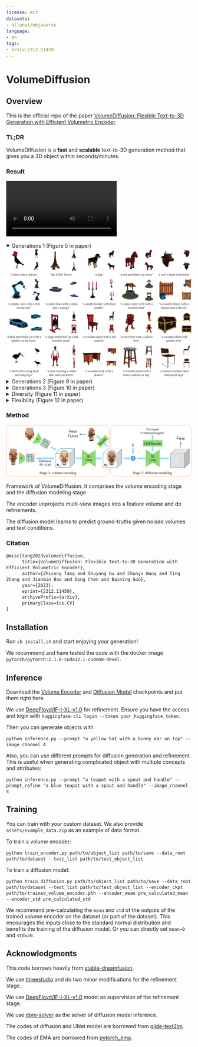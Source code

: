 ```yaml
---
license: mit
datasets:
- allenai/objaverse
language:
- en
tags:
- arxiv:2312.11459
---
```

# VolumeDiffusion

## Overview

This is the official repo of the paper [VolumeDiffusion: Flexible Text-to-3D Generation with Efficient Volumetric Encoder](https://arxiv.org/abs/2312.11459).

### TL;DR

VolumeDiffusion is a **fast** and **scalable** text-to-3D generation method that gives you a 3D object within seconds/minutes.

### Result

<video controls autoplay src="https://cdn-uploads.huggingface.co/production/uploads/6372f265112fb535baf254c4/SEpoJQjiE7JG_wCZB4PB0.mp4"></video>

<details open>
  <summary>Generations 1 (Figure 5 in paper)</summary>
  <img src='assets/results_1.png'>
  <img src='assets/results_2.png'>
</details>

<details>
  <summary>Generations 2 (Figure 9 in paper)</summary>
  <img src='assets/results_3.png'>
  <img src='assets/results_4.png'>
</details>

<details>
  <summary>Generations 3 (Figure 10 in paper)</summary>
  <img src='assets/results_5.png'>
  <img src='assets/results_6.png'>
</details>

<details>
  <summary>Diversity (Figure 11 in paper)</summary>
  <img src='assets/results_7.png'>
</details>

<details>
  <summary>Flexibility (Figure 12 in paper)</summary>
  <img src='assets/results_8.png'>
</details>

### Method

<img src='assets/method.png'>

Framework of VolumeDiffusion. It comprises the volume encoding stage and the diffusion modeling stage.

The encoder unprojects multi-view images into a feature volume and do refinements.

The diffusion model learns to predict ground-truths given noised volumes and text conditions.

### Citation

```
@misc{tang2023volumediffusion,
      title={VolumeDiffusion: Flexible Text-to-3D Generation with Efficient Volumetric Encoder}, 
      author={Zhicong Tang and Shuyang Gu and Chunyu Wang and Ting Zhang and Jianmin Bao and Dong Chen and Baining Guo},
      year={2023},
      eprint={2312.11459},
      archivePrefix={arXiv},
      primaryClass={cs.CV}
}
```

## Installation

Run `sh install.sh` and start enjoying your generation!

We recommend and have tested the code with the docker image `pytorch/pytorch:2.1.0-cuda12.1-cudnn8-devel`.

## Inference

Download the [Volume Encoder](https://facevcstandard.blob.core.windows.net/t-zhitang/release/VolumeDiffusion/encoder.pth?sv=2023-01-03&st=2023-12-15T08%3A39%3A34Z&se=2099-12-16T08%3A39%3A00Z&sr=b&sp=r&sig=hzx4TL0DCMfL4p5%2BevF5OIgo5Plfj9Eevixz00QCPyU%3D) and [Diffusion Model](https://facevcstandard.blob.core.windows.net/t-zhitang/release/VolumeDiffusion/diffusion.pth?sv=2023-01-03&st=2023-12-15T08%3A38%3A44Z&se=2099-12-16T08%3A38%3A00Z&sr=b&sp=r&sig=oxuqYK6FSRiecxeSl1R5SbUW%2Bwiw0HQQNo6175YIn4k%3D) checkpoints and put them right here.

We use [DeepFloyd/IF-I-XL-v1.0](https://huggingface.co/DeepFloyd/IF-I-XL-v1.0) for refinement. Ensure you have the access and login with `huggingface-cli login --token your_huggingface_token`.

Then you can generate objects with

```
python inference.py --prompt "a yellow hat with a bunny ear on top" --image_channel 4
```

Also, you can use different prompts for diffusion generation and refinement. This is useful when generating complicated object with multiple concepts and attributes:

```
python inference.py --prompt "a teapot with a spout and handle" --prompt_refine "a blue teapot with a spout and handle" --image_channel 4
```

## Training

You can train with your custom dataset. We also provide `assets/example_data.zip` as an example of data format.

To train a volume encoder:

```
python train_encoder.py path/to/object_list path/to/save --data_root path/to/dataset --test_list path/to/test_object_list
```

To train a diffusion model:

```
python train_diffusion.py path/to/object_list path/to/save --data_root path/to/dataset --test_list path/to/test_object_list --encoder_ckpt path/to/trained_volume_encoder.pth --encoder_mean pre_calculated_mean --encoder_std pre_calculated_std
```

We recommend pre-calculating the `mean` and `std` of the outputs of the trained volume encoder on the dataset (or part of the dataset). This encourages the inputs close to the standard normal distribution and benefits the training of the diffusion model. Or you can directly set `mean=0` and `std=20`.

## Acknowledgments

This code borrows heavily from [stable-dreamfusion](https://github.com/ashawkey/stable-dreamfusion).

We use [threestudio](https://github.com/threestudio-project/threestudio) and do two minor modifications for the refinement stage.

We use [DeepFloyd/IF-I-XL-v1.0](https://huggingface.co/DeepFloyd/IF-I-XL-v1.0) model as supervision of the refinement stage.

We use [dpm-solver](https://github.com/LuChengTHU/dpm-solver) as the solver of diffusion model inference.

The codes of diffusion and UNet model are borrowed from [glide-text2im](https://github.com/openai/glide-text2im).

The codes of EMA are borrowed from [pytorch_ema](https://github.com/fadel/pytorch_ema).